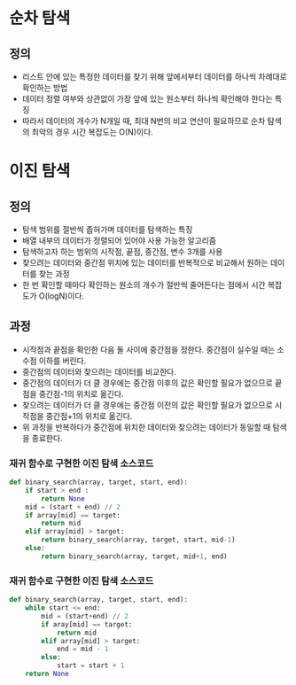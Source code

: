 # 순차 탐색

## 정의

- 리스트 안에 있는 특정한 데이터를 찾기 위해 앞에서부터 데이터를 하나씩 차례대로 확인하는 방법
- 데이터 정렬 여부와 상관없이 가장 앞에 있는 원소부터 하나씩 확인해야 한다는 특징
- 따라서 데이터의 개수가 N개일 때, 최대 N번의 비교 연산이 필요하므로 순차 탐색의 최악의 경우 시간 복잡도는 O(N)이다.

# 이진 탐색

## 정의

- 탐색 범위를 절반씩 좁혀가며 데이터를 탐색하는 특징
- 배열 내부의 데이터가 정렬되어 있어야 사용 가능한 알고리즘
- 탐색하고자 하는 범위의 시작점, 끝점, 중간점, 변수 3개를 사용
- 찾으려는 데이터와 중간점 위치에 있는 데이터를 반복적으로 비교해서 원하는 데이터를 찾는 과정
- 한 번 확인할 때마다 확인하는 원소의 개수가 절반씩 줄어든다는 점에서 시간 복잡도가 O(logN)이다.

## 과정

- 시작점과 끝점을 확인한 다음 둘 사이에 중간점을 정한다. 중간점이 실수일 때는 소수점 이하를 버린다.
- 중간점의 데이터와 찾으려는 데이터를 비교한다.
- 중간점의 데이터가 더 클 경우에는 중간점 이후의 값은 확인할 필요가 없으므로 끝점을 중간점-1의 위치로 옮긴다.
- 찾으려는 데이터가 더 클 경우에는 중간점 이전의 값은 확인할 필요가 없으므로 시작점을 중간점+1의 위치로 옮긴다.
- 위 과정을 반복하다가 중간점에 위치한 데이터와 찾으려는 데이터가 동일할 때 탐색을 종료한다.

### 재귀 함수로 구현한 이진 탐색 소스코드

```python
def binary_search(array, target, start, end):
    if start > end :
        return None
    mid = (start + end) // 2
    if array[mid] == target:
        return mid
    elif array[mid] > target:
        return binary_search(array, target, start, mid-1)
    else:
        return binary_search(array, target, mid+1, end)

```

### 재귀 함수로 구현한 이진 탐색 소스코드

```python
def binary_search(array, target, start, end):
    while start <= end:
        mid = (start+end) // 2
        if aray[mid] == target:
            return mid
        elif array[mid] > target:
            end = mid - 1
        else:
            start = start + 1
    return None
```
